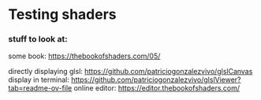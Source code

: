 # Testing shaders

### stuff to look at:

some book: https://thebookofshaders.com/05/

directly displaying glsl: https://github.com/patriciogonzalezvivo/glslCanvas
display in terminal: https://github.com/patriciogonzalezvivo/glslViewer?tab=readme-ov-file
online editor: https://editor.thebookofshaders.com/